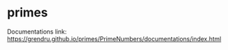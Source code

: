 # primes

Documentations link: https://grendru.github.io/primes/PrimeNumbers/documentations/index.html
